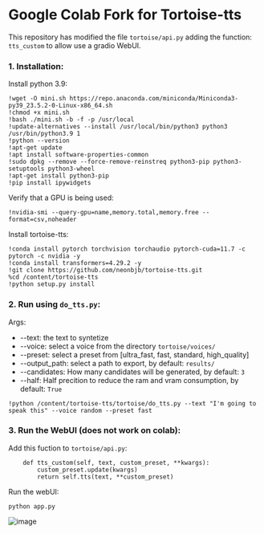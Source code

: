 # Google Colab Fork for Tortoise-tts

This repository has modified the file `tortoise/api.py` adding the function: `tts_custom` to allow use a gradio WebUI.

### 1. Installation:
Install python 3.9:
```
!wget -O mini.sh https://repo.anaconda.com/miniconda/Miniconda3-py39_23.5.2-0-Linux-x86_64.sh
!chmod +x mini.sh
!bash ./mini.sh -b -f -p /usr/local
!update-alternatives --install /usr/local/bin/python3 python3 /usr/bin/python3.9 1
!python --version
!apt-get update
!apt install software-properties-common
!sudo dpkg --remove --force-remove-reinstreq python3-pip python3-setuptools python3-wheel
!apt-get install python3-pip
!pip install ipywidgets
```
Verify that a GPU is being used:
```
!nvidia-smi --query-gpu=name,memory.total,memory.free --format=csv,noheader
```
Install tortoise-tts:
```
!conda install pytorch torchvision torchaudio pytorch-cuda=11.7 -c pytorch -c nvidia -y
!conda install transformers=4.29.2 -y
!git clone https://github.com/neonbjb/tortoise-tts.git
%cd /content/tortoise-tts
!python setup.py install
```
### 2. Run using `do_tts.py`:
Args:
* --text: the text to syntetize
* --voice: select a voice from the directory `tortoise/voices/`
* --preset: select a preset from [ultra_fast, fast, standard, high_quality]
* --output_path: select a path to export, by default: `results/`
* --candidates: How many candidates will be generated, by default: `3`
* --half: Half precition to reduce the ram and vram consumption, by default: `True`
```
!python /content/tortoise-tts/tortoise/do_tts.py --text "I'm going to speak this" --voice random --preset fast
```
### 3. Run the WebUI (does not work on colab):
Add this fuction to `tortoise/api.py`:
```
    def tts_custom(self, text, custom_preset, **kwargs):
        custom_preset.update(kwargs)
        return self.tts(text, **custom_preset)
```
Run the webUI:
```
python app.py
```
![image](https://github.com/procrastinando/tortoise-tts-google-colab/assets/74340724/eb0ad3e2-2904-445f-b42c-227d420d85bf)
